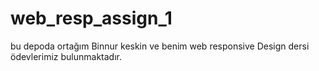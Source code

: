 # web_resp_assign_1
bu depoda ortağım Binnur keskin ve benim web responsive Design dersi ödevlerimiz bulunmaktadır.
